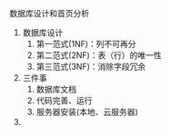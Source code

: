 数据库设计和首页分析

1. 数据库设计
   1. 第一范式(1NF)：列不可再分
   2. 第二范式(2NF)：表（行）的唯一性
   3. 第三范式(3NF)：消除字段冗余
2. 三件事
   1. 数据库文档
   2. 代码完善、运行
   3. 服务器安装(本地、云服务器)
3. 